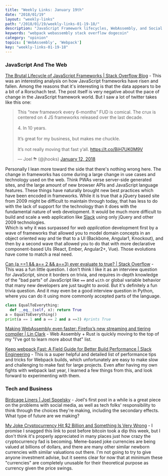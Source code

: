 ```yaml
---
title: "Weekly Links: January 19th"
date: "2018/01/19"
layout: "weekly-links"
path: "/2018/01/19/weekly-links-01-19-18/"
description: "JavaScript Framework lifecycles, WebAssembly, and Social Media "
keywords: "webpack webassembly stack overflow dogecoin"
category: "opinion"
topics: ['WebAssembly', 'Webpack']
key: "weekly-links-01-19-18"
---
```



### JavaScript And The Web

[The Brutal Lifecycle of JavaScript Frameworks | Stack Overflow Blog](https://stackoverflow.blog/2018/01/11/brutal-lifecycle-javascript-frameworks/) - This was an interesting analysis on how JavaScript frameworks have risen and fallen.  Among the reasons that it's interesting is that the data appears to be a bit of a Rorschach test.  The post itself is very negative about the pace of change in the JavaScript framework world.  But I saw a lot of twitter takes like this one:

<blockquote class="twitter-tweet" data-lang="en"><p lang="en" dir="ltr">This “new framework every 6-months” FUD is comical. The crux is centered on 4 JS frameworks released over the last decade. <br><br>4. In 10 years. <br><br>It’s great for my business, but makes me chuckle. <br><br>It’s not really moving that fast y’all. <a href="https://t.co/BiH7UK0M9V">https://t.co/BiH7UK0M9V</a></p>&mdash; Joel ⛈ (@jhooks) <a href="https://twitter.com/jhooks/status/951924735654244352?ref_src=twsrc%5Etfw">January 12, 2018</a></blockquote>

Personally I lean more toward the side that there's nothing wrong here.  The change in frameworks has come during a large change in use cases and technology used on the web.  Think PWAs verse server-side generated sites, and the large amount of new browser APIs and JavaScript language features.  These things have naturally brought new best practices which have been encoded in frameworks.  While it is true that a jQuery based site from 2009 might be difficult to maintain through today, that has less to do with the lack of support for the technology than it does with the fundamental nature of web development.  It would be much more difficult to build and scale a web application like [Slack](https://slack.com/) using only jQuery and other 2009 technologies.  
Which is why it was surpassed for *web application* development first by a wave of frameworks that allowed you to model domain concepts in an object oriented way and tie that to a UI (Backbone, Angular1, Knockout), and then by a second wave that allowed you to do that with more declarative component-based UIs (React, Ember, Angular2+, Vue).  Those evolutions have come to match a real need.


[Can (a ==1 && a== 2 && a==3) ever evaluate to true? | Stack Overflow](https://stackoverflow.com/questions/48270127/can-a-1-a-2-a-3-ever-evaluate-to-true/48274520#48274520) - This was a fun little question.  I don't think I like it as an interview question for JavaScript, since it borders on trivia, and requires in-depth knowledge of the "bad parts" of JavaScript like `==` and `with` or global variable behavior that many new developers are just taught to avoid.  But it's definitely a fun trivia question.  And it may even be a good interview question in Python, where you can do it using more commonly accepted parts of the language.

```python
class EqualToEverything:
  def __eq__(self, x): return True
a = EqualToEverything()
print(a == 1 and a == 2 and a ==3) #prints True
```

[Making WebAssembly even faster: Firefox’s new streaming and tiering compiler | Lin Clark](https://hacks.mozilla.org/2018/01/making-webassembly-even-faster-firefoxs-new-streaming-and-tiering-compiler/) - Web Assembly + Rust is quickly moving to the top of my "I've got to learn more about that" list.

[Keep webpack Fast: A Field Guide for Better Build Performance | Slack Engineering](https://slack.engineering/keep-webpack-fast-a-field-guide-for-better-build-performance-f56a5995e8f1) - This is a super helpful and detailed list of performance tips and tricks for Webpack builds, which unfortunately are easy to make slow and challenging to make fast for large projects.  Even after having my own fights with webpack last year, I learned a few things from this, and look forward to experimenting with them.


### Tech and Business

[Birdcage Liners | Joel Spoelsky](https://www.joelonsoftware.com/2018/01/12/birdcage-liners/) - Joel's first post in a while is a great piece on the problems with social media, as well as tech folks' responsibility to think through the choices they're making, including the secondary effects.  What type of future are we making?

[My Joke Cryptocurrency Hit $2 Billion and Something Is Very Wrong](https://motherboard.vice.com/en_us/article/9kng57/dogecoin-my-joke-cryptocurrency-hit-2-billion-jackson-palmer-opinion) - I promise I snagged this link to post before bitcoin took a dip this week, but I don't think it's properly appreciated in many places just how crazy the cryptocurrency fad is becoming.  Meme-based joke currencies are being valued at billions of dollars, and there are many other similar newborn currencies with similar valuations out there.  I'm not going to try to give anyone investment advise, but it seems clear for now that at minimum these "currencies" are completely unusable for their theoretical purpose as currency given the price swings.
